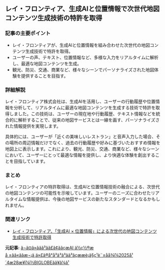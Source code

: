 ## レイ・フロンティア、生成AIと位置情報で次世代地図コンテンツ生成技術の特許を取得

### 記事の主要ポイント

* レイ・フロンティアが、生成AIと位置情報を組み合わせた次世代の地図コンテンツ生成技術で特許を取得。
* ユーザーの声、テキスト、位置情報など、多様な入力をリアルタイムに解析し、最適な地図コンテンツを生成。
* 観光、防災、交通、商業など、様々なシーンでパーソナライズされた地図体験を提供することを目指す。

### 詳細解説

レイ・フロンティア株式会社は、生成AIを活用し、ユーザーの行動履歴や位置情報を分析して、リアルタイムに最適な地図コンテンツを生成する技術で特許を取得しました。この技術は、ユーザーの現在地や行動履歴、テキスト情報などを統合的に解析することで、従来の地図サービスとは一線を画す、パーソナライズされた情報提供を実現します。

具体的には、ユーザーが「近くの美味しいレストラン」と音声入力した場合、その場所の周辺情報だけでなく、過去の行動履歴や好みに基づいたおすすめ情報を地図上に表示します。これにより、観光、防災、交通、商業など、様々なシーンにおいて、ユーザーにとって最適な情報を提供し、より快適な体験を創出することを目指しています。

### まとめ

レイ・フロンティアの特許取得は、生成AIと位置情報技術の融合による、次世代の地図コンテンツの可能性を示唆しています。ユーザーのニーズに合わせたリアルタイムな情報提供は、今後の地図サービスの新たなスタンダードとなるかもしれません。

### 関連リンク

* [レイ・フロンティア、「生成AI × 位置情報」による次世代の地図コンテンツ生成技術で特許取得](https://www.rei-frontier.jp/news/press/20240428/)


**元記事:** [ã¬ã¤ã»ãã­ã³ãã£ã¢ããçæAI ä½ç½®æå ±ãã«ããæ¬¡ä¸ä»£ã®å°å³ã³ã³ãã³ãçææè¡ã§ç¹è¨±åå¾ï¼2025å¹´4æ28æ¥ï¼ï½BIGLOBEãã¥ã¼ã¹](https://news.biglobe.ne.jp/economy/0428/prt_250428_6041688909.html)